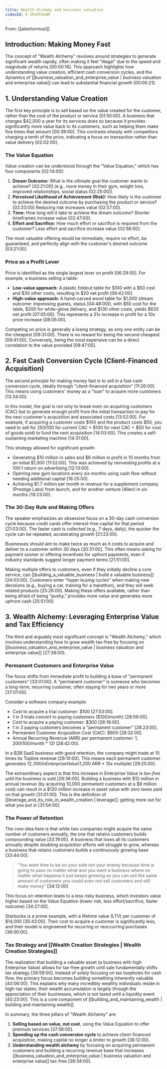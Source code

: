 ```yaml
---
title: Wealth Alchemy and business valuation
videoId: k-3PoOT4vOM
---
```


From: [[alexhormozi]] <br/> 

## Introduction: Making Money Fast
The concept of "Wealth Alchemy" revolves around strategies to generate significant wealth rapidly, often making it feel "illegal" due to the speed and magnitude of returns <a class="yt-timestamp" data-t="00:00:16">[00:00:16]</a>. This approach highlights how understanding value creation, efficient cash conversion cycles, and the dynamics of [[business_valuation_and_enterprise_value | business valuation and enterprise value]] can lead to substantial financial growth <a class="yt-timestamp" data-t="00:00:21">[00:00:21]</a>.

## 1. Understanding Value Creation
The first key principle is to sell based on the value created for the customer, rather than the cost of the product or service <a class="yt-timestamp" data-t="01:50:00">[01:50:00]</a>. A business that charges $42,000 a year for its services does so because it provides significantly more value back to its customers, such as helping them make five times that amount <a class="yt-timestamp" data-t="00:39:00">[00:39:00]</a>. This contrasts sharply with competitors charging a tenth of the price, indicating a focus on transaction rather than value delivery <a class="yt-timestamp" data-t="02:02:00">[02:02:00]</a>.

### The Value Equation
Value creation can be understood through the "Value Equation," which has four components <a class="yt-timestamp" data-t="02:14:00">[02:14:00]</a>:
1.  **Dream Outcome:** What is the ultimate goal the customer wants to achieve? <a class="yt-timestamp" data-t="02:21:00">[02:21:00]</a> (e.g., more money in their gym, weight loss, improved relationships, social status <a class="yt-timestamp" data-t="02:25:00">[02:25:00]</a>).
2.  **Perceived Likelihood of Achievement (Risk):** How likely is the customer to achieve the desired outcome by purchasing the product or service? <a class="yt-timestamp" data-t="02:33:00">[02:33:00]</a> Reducing risk increases value <a class="yt-timestamp" data-t="02:57:00">[02:57:00]</a>.
3.  **Time:** How long will it take to achieve the dream outcome? Shorter timeframes increase value <a class="yt-timestamp" data-t="02:47:00">[02:47:00]</a>.
4.  **Effort and Sacrifice:** How much effort or sacrifice is required from the customer? Less effort and sacrifice increase value <a class="yt-timestamp" data-t="02:56:00">[02:56:00]</a>.

The most valuable offering would be immediate, require no effort, be guaranteed, and perfectly align with the customer's desired outcome <a class="yt-timestamp" data-t="03:21:00">[03:21:00]</a>.

### Price as a Profit Lever
Price is identified as the single largest lever on profit <a class="yt-timestamp" data-t="06:29:00">[06:29:00]</a>.
For example, a business selling a table:
*   **Low-value approach:** A plastic foldout table for $100 with a $50 cost and $30 other costs, resulting in $20 net profit <a class="yt-timestamp" data-t="06:42:00">[06:42:00]</a>.
*   **High-value approach:** A hand-carved wood table for $1,000 (dream outcome: impressing guests, status <a class="yt-timestamp" data-t="04:48:00">[04:48:00]</a>), with $50 cost for the table, $200 for white-glove delivery, and $130 other costs, yields $620 net profit <a class="yt-timestamp" data-t="07:05:00">[07:05:00]</a>. This represents a 31x increase in profit for a 10x price increase <a class="yt-timestamp" data-t="08:05:00">[08:05:00]</a>.

Competing on price is generally a losing strategy, as only one entity can be the cheapest <a class="yt-timestamp" data-t="09:31:00">[09:31:00]</a>. There is no reward for being the second cheapest <a class="yt-timestamp" data-t="09:41:00">[09:41:00]</a>. Conversely, being the most expensive can be a direct correlation to the value provided <a class="yt-timestamp" data-t="09:47:00">[09:47:00]</a>.

## 2. Fast Cash Conversion Cycle (Client-Financed Acquisition)
The second principle for making money fast is to sell in a fast cash conversion cycle, ideally through "client-financed acquisition" <a class="yt-timestamp" data-t="11:26:00">[11:26:00]</a>. This means using customers' money as a "loan" to acquire more customers <a class="yt-timestamp" data-t="13:34:00">[13:34:00]</a>.

In this model, the goal is not only to break even on acquiring customers (CAC) but to generate enough profit from the initial transaction to pay for the next customer's acquisition and associated costs <a class="yt-timestamp" data-t="13:52:00">[13:52:00]</a>. For example, if acquiring a customer costs $100 and the product costs $50, you need to sell for $250 ($100 for current CAC + $100 for next CAC + $50 for cost of goods sold) to fund the next acquisition <a class="yt-timestamp" data-t="14:03:00">[14:03:00]</a>. This creates a self-sustaining marketing machine <a class="yt-timestamp" data-t="14:31:00">[14:31:00]</a>.

This strategy allowed for significant growth:
*   Generating $10 million in sales and $6 million in profit in 10 months from an initial $1,000 <a class="yt-timestamp" data-t="11:52:00">[11:52:00]</a>. This was achieved by reinvesting profits at a 100:1 return on advertising <a class="yt-timestamp" data-t="12:13:00">[12:13:00]</a>.
*   Opening new gym locations every six months using cash flow without needing additional capital <a class="yt-timestamp" data-t="16:25:00">[16:25:00]</a>.
*   Achieving $1.7 million per month in revenue for a supplement company (Prestige Labs) from launch, and for another venture (Allen) in six months <a class="yt-timestamp" data-t="19:23:00">[19:23:00]</a>.

### The 30-Day Rule and Making Offers
The speaker emphasizes an obsessive focus on a 30-day cash conversion cycle because credit cards offer interest-free capital for that period <a class="yt-timestamp" data-t="21:03:00">[21:03:00]</a>. The faster cash is collected (e.g., 7 days, daily), the quicker the cycle can be repeated, accelerating growth <a class="yt-timestamp" data-t="21:23:00">[21:23:00]</a>.

Businesses should aim to make twice as much as it costs to acquire and deliver to a customer within 30 days <a class="yt-timestamp" data-t="20:31:00">[20:31:00]</a>. This often means asking for payment sooner or offering incentives for upfront payments, even if industry standards suggest longer payment terms <a class="yt-timestamp" data-t="21:51:00">[21:51:00]</a>.

Making multiple offers to customers, even if they initially decline a core service, can [[building_a_valuable_business | build a valuable business]] <a class="yt-timestamp" data-t="24:03:00">[24:03:00]</a>. Customers enter "hyper buying cycles" when making new decisions (e.g., buying a car, training for a marathon), and they will seek related products <a class="yt-timestamp" data-t="25:26:00">[25:26:00]</a>. Making these offers available, rather than being afraid of being "pushy," provides more value and generates more upfront cash <a class="yt-timestamp" data-t="25:51:00">[25:51:00]</a>.

## 3. Wealth Alchemy: Leveraging Enterprise Value and Tax Efficiency
The third and arguably most significant concept is "Wealth Alchemy," which involves understanding how to grow wealth tax-free by focusing on [[business_valuation_and_enterprise_value | business valuation and enterprise value]] <a class="yt-timestamp" data-t="27:38:00">[27:38:00]</a>.

### Permanent Customers and Enterprise Value
The focus shifts from immediate profit to building a base of "permanent customers" <a class="yt-timestamp" data-t="33:01:00">[33:01:00]</a>. A "permanent customer" is someone who becomes a long-term, recurring customer, often staying for two years or more <a class="yt-timestamp" data-t="37:01:00">[37:01:00]</a>.

Consider a software company example:
*   Cost to acquire a trial customer: $100 <a class="yt-timestamp" data-t="27:53:00">[27:53:00]</a>.
*   1 in 3 trials convert to paying customers ($100/month) <a class="yt-timestamp" data-t="28:06:00">[28:06:00]</a>.
*   Cost to acquire a paying customer: $300 <a class="yt-timestamp" data-t="28:18:00">[28:18:00]</a>.
*   1 in 3 paying customers becomes a "permanent customer" <a class="yt-timestamp" data-t="28:23:00">[28:23:00]</a>.
*   Permanent Customer Acquisition Cost (CAC): $900 <a class="yt-timestamp" data-t="28:32:00">[28:32:00]</a>.
*   Annual Recurring Revenue (ARR) per permanent customer: $1,200 ($100/month * 12) <a class="yt-timestamp" data-t="28:42:00">[28:42:00]</a>.

In a B2B SaaS business with good retention, the company might trade at 10 times its Topline revenue <a class="yt-timestamp" data-t="29:10:00">[29:10:00]</a>. This means each permanent customer generates $12,000 in Enterprise Value ($1,200 ARR * 10x multiple) <a class="yt-timestamp" data-t="29:25:00">[29:25:00]</a>.

The extraordinary aspect is that this increase in Enterprise Value is *tax-free* until the business is sold <a class="yt-timestamp" data-t="29:36:00">[29:36:00]</a>. Building a business with $12 million in annual revenue (by acquiring 10,000 permanent customers at a $9 million cost) can result in a $120 million increase in asset value with zero taxes paid on that growth <a class="yt-timestamp" data-t="31:01:00">[31:01:00]</a>. This is the definition of [[leverage_and_its_role_in_wealth_creation | leverage]]: getting more out for what you put in <a class="yt-timestamp" data-t="31:54:00">[31:54:00]</a>.

### The Power of Retention
The core idea here is that while two companies might acquire the same number of customers annually, the one that retains customers builds compounding value <a class="yt-timestamp" data-t="33:19:00">[33:19:00]</a>. A business that loses all its customers annually despite doubling acquisition efforts will struggle to grow, whereas a business that retains customers builds a continuously growing base <a class="yt-timestamp" data-t="33:44:00">[33:44:00]</a>.

> "You want time to be on your side not your enemy because time is going to pass no matter what and you want a business where no matter what happens it just keeps growing so you can sell the same amount of customers you could even not sell customers and still make money" <a class="yt-timestamp" data-t="34:12:00">[34:12:00]</a>

This focus on retention leads to a less risky business, which investors value higher based on the Value Equation (lower risk, less effort/sacrifice, faster outcome) <a class="yt-timestamp" data-t="34:27:00">[34:27:00]</a>.

Starbucks is a prime example, with a lifetime value (LTV) per customer of $14,000 <a class="yt-timestamp" data-t="35:43:00">[35:43:00]</a>. Their cost to acquire a customer is significantly less, and their model is engineered for recurring or reoccurring purchases <a class="yt-timestamp" data-t="36:00:00">[36:00:00]</a>.

### Tax Strategy and [[Wealth Creation Strategies | Wealth Creation Strategies]]
The realization that building a valuable asset (a business with high Enterprise Value) allows for tax-free growth until sale fundamentally shifts tax strategy <a class="yt-timestamp" data-t="39:59:00">[39:59:00]</a>. Instead of solely focusing on tax loopholes for cash flow, the primary focus becomes building something inherently valuable <a class="yt-timestamp" data-t="40:06:00">[40:06:00]</a>. This explains why many incredibly wealthy individuals reside in high-tax states; their wealth accumulation is largely through the appreciation of their businesses, which is not taxed until a liquidity event <a class="yt-timestamp" data-t="40:23:00">[40:23:00]</a>. This is a core component of [[building_and_maintaining_wealth | building and maintaining wealth]].

In summary, the three pillars of "Wealth Alchemy" are:
1.  **Selling based on value, not cost**, using the Value Equation to offer premium services <a class="yt-timestamp" data-t="37:58:00">[37:58:00]</a>.
2.  **Speeding up the cash conversion cycle** to achieve client-financed acquisition, making capital no longer a limiter to growth <a class="yt-timestamp" data-t="38:12:00">[38:12:00]</a>.
3.  **Understanding wealth alchemy** by focusing on acquiring permanent customers and building a recurring revenue base that increases [[business_valuation_and_enterprise_value | business valuation and enterprise value]] tax-free <a class="yt-timestamp" data-t="38:34:00">[38:34:00]</a>.